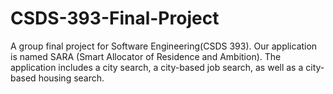 # CSDS-393-Final-Project
A group final project for Software Engineering(CSDS 393).
Our application is named SARA (Smart Allocator of Residence and Ambition). The application includes a city search, a city-based job search, as well as a city-based housing search.